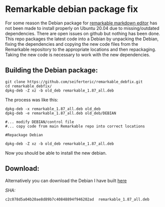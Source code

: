 # Remarkable debian package fix

For some reason the Debian package for [remarkable markdown editor](https://remarkableapp.github.io/) has not been made to install properly on Ubuntu 20.04 due to missing/outdated dependencies. There are open issues on github but nothing has been done. This repo packages the latest code into a Debian by unpacking the Debian, fixing the dependencies and copying the new code files from the Remarkable repository to the appropriate locations and then repackaging. Taking the new code is necessary to work with the new dependencies.
 
## Building the Debian package:

    git clone https://github.com/seiferteric/remarkable_debfix.git
    cd remarkable_debfix/
    dpkg-deb -Z xz -b old_deb remarkable_1.87_all.deb
    
The process was like this:

    dpkg-deb -x remarkable_1.87_all.deb old_deb
    dpkg-deb -e remarkable_1.87_all.deb old_deb/DEBIAN
    
    #... modify DEBIAN/control file
    #... copy code from main Remarkable repo into correct locations
    
    #Repackage Debian
    
    dpkg-deb -Z xz -b old_deb remarkable_1.87_all.deb
    
 
 Now you should be able to install the new debian.

## Download:

Alternatively you can download the Debian I have built [here](https://eric.seifert.casa/remarkable_1.87_all.deb)

*SHA:*

    c2c078d5a04b20ae8d89b7c40848894f946202ad  remarkable_1.87_all.deb
